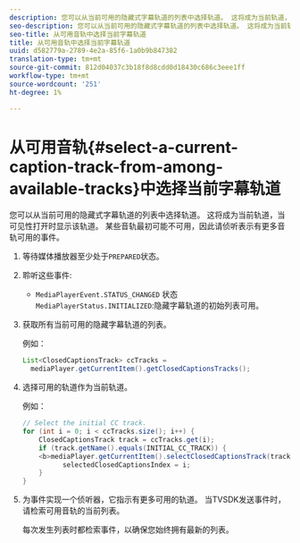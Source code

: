 ```yaml
---
description: 您可以从当前可用的隐藏式字幕轨道的列表中选择轨道。 这将成为当前轨道，当可见性打开时显示该轨道。 某些音轨最初可能不可用，因此请侦听表示有更多音轨可用的事件。
seo-description: 您可以从当前可用的隐藏式字幕轨道的列表中选择轨道。 这将成为当前轨道，当可见性打开时显示该轨道。 某些音轨最初可能不可用，因此请侦听表示有更多音轨可用的事件。
seo-title: 从可用音轨中选择当前字幕轨道
title: 从可用音轨中选择当前字幕轨道
uuid: d582779a-2789-4e2a-85f6-1a0b9b847382
translation-type: tm+mt
source-git-commit: 812d04037c3b18f8d8cdd0d18430c686c3eee1ff
workflow-type: tm+mt
source-wordcount: '251'
ht-degree: 1%

---
```



# 从可用音轨{#select-a-current-caption-track-from-among-available-tracks}中选择当前字幕轨道

您可以从当前可用的隐藏式字幕轨道的列表中选择轨道。 这将成为当前轨道，当可见性打开时显示该轨道。 某些音轨最初可能不可用，因此请侦听表示有更多音轨可用的事件。

1. 等待媒体播放器至少处于`PREPARED`状态。
1. 聆听这些事件:

   * `MediaPlayerEvent.STATUS_CHANGED` 状态 `MediaPlayerStatus.INITIALIZED`:隐藏字幕轨道的初始列表可用。

1. 获取所有当前可用的隐藏字幕轨道的列表。

   例如：

   ```java
   List<ClosedCaptionsTrack> ccTracks = 
     mediaPlayer.getCurrentItem().getClosedCaptionsTracks();
   ```

1. 选择可用的轨道作为当前轨道。

   例如：

   ```java
   // Select the initial CC track. 
   for (int i = 0; i < ccTracks.size(); i++) { 
       ClosedCaptionsTrack track = ccTracks.get(i); 
       if (track.getName().equals(INITIAL_CC_TRACK)) { 
       <b>mediaPlayer.getCurrentItem().selectClosedCaptionsTrack(track);</b> 
             selectedClosedCaptionsIndex = i; 
       } 
   }
   ```

1. 为事件实现一个侦听器，它指示有更多可用的轨道。 当TVSDK发送事件时，请检索可用音轨的当前列表。

   每次发生列表时都检索事件，以确保您始终拥有最新的列表。
